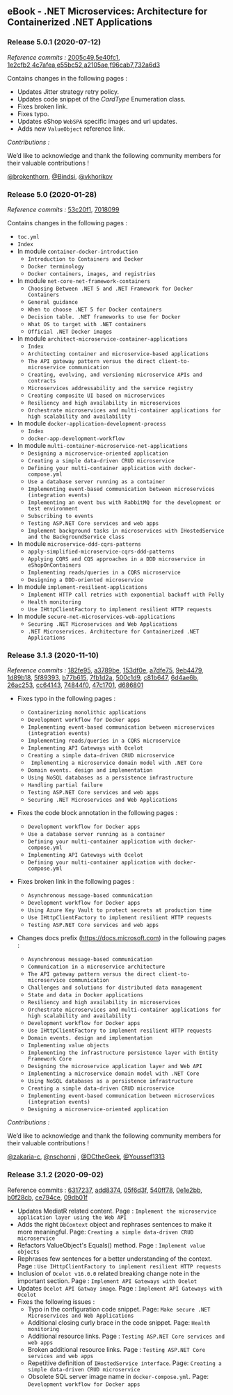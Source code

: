 ## eBook -  .NET Microservices: Architecture for Containerized .NET Applications

### Release 5.0.1 (2020-07-12)

*Reference commits :* [2005c49](https://github.com/dotnet/docs/commit/2005c4978f004e7c7859dbbe3b68928ae9381beb#diff-3cc024bf28c1dbd8422855aa7deb0a507276274b220f53c5eea0b5fa9607d626),[5e40fc1](https://github.com/dotnet/docs/commit/5e40fc18c26ab7e588069646823f7658838b42f1#diff-3cc024bf28c1dbd8422855aa7deb0a507276274b220f53c5eea0b5fa9607d626), [1e2cfb2](https://github.com/dotnet/docs/commit/1e2cfb2c221f0210be0800400d1444f8c84f6a23#diff-3cc024bf28c1dbd8422855aa7deb0a507276274b220f53c5eea0b5fa9607d626),[4c7afea](https://github.com/dotnet/docs/commit/4c7afea793eaa04a87a6590598596e36c341754f#diff-3cc024bf28c1dbd8422855aa7deb0a507276274b220f53c5eea0b5fa9607d626),[e55bc52](https://github.com/dotnet/docs/commit/e55bc52c052219977ffffd8246f848b13b0a304b#diff-3cc024bf28c1dbd8422855aa7deb0a507276274b220f53c5eea0b5fa9607d626),[a2105ae](https://github.com/dotnet/docs/commit/a2105ae181c63f047d5dae31f76f051d14e4c6f7#diff-3cc024bf28c1dbd8422855aa7deb0a507276274b220f53c5eea0b5fa9607d626),[f96cab7](https://github.com/dotnet/docs/commit/f96cab7385054fe9a3993da50056614a9e1dac2b#diff-3cc024bf28c1dbd8422855aa7deb0a507276274b220f53c5eea0b5fa9607d626),[732a6d3](https://github.com/dotnet/docs/commit/732a6d3f3259c9d3b6cb33178e3bece06e1e8b3e#diff-3cc024bf28c1dbd8422855aa7deb0a507276274b220f53c5eea0b5fa9607d626)

Contains changes in the following pages :

- Updates Jitter strategy retry policy.
- Updates code snippet of the *CardType* Enumeration class.
- Fixes broken link.
- Fixes typo.
- Updates eShop `WebSPA` specific images and url updates.
- Adds new `ValueObject` reference link.

*Contributions :*

We’d like to acknowledge and thank the following community members for their valuable contributions !

[@brokenthorn](https://github.com/brokenthorn), [@Bindsi](https://github.com/Bindsi), [@vkhorikov](https://github.com/vkhorikov)

### Release 5.0 (2020-01-28)

*Reference commits :* [53c20f1](https://github.com/dotnet/docs/pull/22349/commits/53c20f1af0c5f00ba48f8711097cdbed8296439b), [7018099](https://github.com/dotnet/docs/pull/22529/commits/701809972407f57f0039a2eff97d59a2bad0500e)

Contains changes in the following pages :

- `toc.yml`
- `Index`
- In module `container-docker-introduction`
    - `Introduction to Containers and Docker`
    - `Docker terminology`
    - `Docker containers, images, and registries`
- In module `net-core-net-framework-containers`
    - `Choosing Between .NET 5 and .NET Framework for Docker Containers`
    - `General guidance`
    - `When to choose .NET 5 for Docker containers`
    - `Decision table. .NET frameworks to use for Docker`
    - `What OS to target with .NET containers`
    - `Official .NET Docker images`
- In module `architect-microservice-container-applications`
    - `Index`
    - `Architecting container and microservice-based applications`
    - `The API gateway pattern versus the direct client-to-microservice communication`
    - `Creating, evolving, and versioning microservice APIs and contracts`
    - `Microservices addressability and the service registry`
    - `Creating composite UI based on microservices`
    - `Resiliency and high availability in microservices`
    - `Orchestrate microservices and multi-container applications for high scalability and availability`
- In module `docker-application-development-process`
    - `Index`
    - `docker-app-development-workflow`
- In module `multi-container-microservice-net-applications`
    - `Designing a microservice-oriented application`
    - `Creating a simple data-driven CRUD microservice`
    - `Defining your multi-container application with docker-compose.yml`
    - `Use a database server running as a container`
    - `Implementing event-based communication between microservices (integration events)`
    - `Implementing an event bus with RabbitMQ for the development or test environment`
    - `Subscribing to events`
    - `Testing ASP.NET Core services and web apps`
    - `Implement background tasks in microservices with IHostedService and the BackgroundService class`
- In module `microservice-ddd-cqrs-patterns`	
    - `apply-simplified-microservice-cqrs-ddd-patterns`
    - `Applying CQRS and CQS approaches in a DDD microservice in eShopOnContainers`
    - `Implementing reads/queries in a CQRS microservice`
    - `Designing a DDD-oriented microservice`
- In module `implement-resilient-applications`
    - `Implement HTTP call retries with exponential backoff with Polly`
    - `Health monitoring`
    - `Use IHttpClientFactory to implement resilient HTTP requests`
- In module `secure-net-microservices-web-applications`
    - `Securing .NET Microservices and Web Applications`
    - `.NET Microservices. Architecture for Containerized .NET Applications`	

### Release 3.1.3 (2020-11-10)

*Reference commits :* [182fe95](https://github.com/dotnet/docs/commit/182fe95571393d39e0ad212c1e46acfacd7db8db), [a3789be](https://github.com/dotnet/docs/commit/a3789bebfb63217822a6ad795b6cdd3bb2f7f16e), [153df0e](https://github.com/dotnet/docs/commit/153df0eaf4f6acd340e77818c6b617d9e554f004), [a7dfe75](https://github.com/dotnet/docs/commit/a7dfe75ff89818f789a975435ccc5f0070c9e802), [9eb4479](https://github.com/dotnet/docs/commit/9eb44793999083daad6984cb37600c48e441b33d), [1d89b18](https://github.com/dotnet/docs/commit/1d89b18e15c33be746ba917485c1f53f8cf43c5a), [5f89393](https://github.com/dotnet/docs/commit/5f89393b25287a945033197474ac0a9540013853), [b77b615](https://github.com/dotnet/docs/commit/b77b615d4b45334905c6e9dfa6b165abbcabc7d5), [7fb1d2a](https://github.com/dotnet/docs/commit/7fb1d2a37828076c628607c43a7cabb58de9c343), [500c1d9](https://github.com/dotnet/docs/commit/500c1d90ffa18783bb0ab9f0494922a36bdfc1b8), [c81b647](https://github.com/dotnet/docs/commit/c81b647359dc9dd42b6a1d71b0ccf1caf113bb77), [6d4ae6b](https://github.com/dotnet/docs/commit/6d4ae6bd7055b3fe2ba3fe975db922c42a0c0c93), [26ac253](https://github.com/dotnet/docs/commit/26ac25314bfa8e2dc478484d6fbe7d44034e3672), [cc64143](https://github.com/dotnet/docs/commit/cc64143cb9e691d7668621429a96a167cf022214), [74844f0](https://github.com/dotnet/docs/commit/74844f077d685edd64a62ff8b6046f0cdb0299be), [47c1701](https://github.com/dotnet/docs/commit/47c17014d387be519cb5ab261b5db479263b7c0a), [d686801](https://github.com/dotnet/docs/commit/d68680132dade062859e052c4841ac422139c82f)

- Fixes typo in the following pages : 
    - `Containerizing monolithic applications`
    - `Development workflow for Docker apps`
    - `Implementing event-based communication between microservices (integration events)`
    - `Implementing reads/queries in a CQRS microservice`
    - `Implementing API Gateways with Ocelot`
    - `Creating a simple data-driven CRUD microservice`
    - ` Implementing a microservice domain model with .NET Core`
    - `Domain events. design and implementation`
    - `Using NoSQL databases as a persistence infrastructure`
    - `Handling partial failure`
    - `Testing ASP.NET Core services and web apps`
    - `Securing .NET Microservices and Web Applications`


- Fixes the code block annotation in the following pages :
    - `Development workflow for Docker apps`
    - `Use a database server running as a container`
    - `Defining your multi-container application with docker-compose.yml`
    - `Implementing API Gateways with Ocelot`
    - `Defining your multi-container application with docker-compose.yml`

- Fixes broken link in the following pages :
    - `Asynchronous message-based communication`
    - `Development workflow for Docker apps`
    - `Using Azure Key Vault to protect secrets at production time`
    - `Use IHttpClientFactory to implement resilient HTTP requests`
    - `Testing ASP.NET Core services and web apps`

- Changes docs prefix (https://docs.microsoft.com) in the following pages :
    - `Asynchronous message-based communication`
    - `Communication in a microservice architecture`
    - `The API gateway pattern versus the direct client-to-microservice communication`
    - `Challenges and solutions for distributed data management`
    - `State and data in Docker applications`
    - `Resiliency and high availability in microservices`
    - `Orchestrate microservices and multi-container applications for high scalability and availability`    
    - `Development workflow for Docker apps`
    - `Use IHttpClientFactory to implement resilient HTTP requests`
    - `Domain events. design and implementation`
    - `Implementing value objects`
    - `Implementing the infrastructure persistence layer with Entity Framework Core`
    - `Designing the microservice application layer and Web API`
    - `Implementing a microservice domain model with .NET Core`
    - `Using NoSQL databases as a persistence infrastructure`
    - `Creating a simple data-driven CRUD microservice`
    - `Implementing event-based communication between microservices (integration events)`
    - `Designing a microservice-oriented application`
    
*Contributions :* 

We’d like to acknowledge and thank the following community members for their valuable contributions !

[@zakaria-c](https://github.com/zakaria-c), [@nschonni](https://github.com/nschonni) , [@DCtheGeek](https://github.com/DCtheGeek), [@Youssef1313](https://github.com/Youssef1313)

### Release 3.1.2 (2020-09-02)

Reference commits : [6317237](https://github.com/dotnet/docs/pull/19901/commits/63172377dfad02406ff73dd83bf4c709ee2985c6), [add8374](https://github.com/dotnet/docs/pull/20332/commits/add8374835f7dff4569ddd8301261b727e54b839), [05f6d3f](https://github.com/dotnet/docs/pull/20359/commits/05f6d3f4240684c53ae4ddabded2fae1c1aaed52), [540ff78](https://github.com/dotnet/docs/pull/19315/commits/540ff78fe7e94aad24eae90d2e14acf9176bb94a), [0e1e2bb](https://github.com/dotnet/docs/pull/20006/commits/0e1e2bb0f48b469deaba882fb695e9d86f812c8f), [b0f28cb](https://github.com/dotnet/docs/pull/20131/commits/b0f28cb9204ba982b1b022359946edc80b042daf), [ce794ce](https://github.com/dotnet/docs/pull/19980/commits/ce794ce5f18592a5f5a3e8b8f4d475b7c4fb6b7b), [09db01f](https://github.com/dotnet/docs/pull/20412/commits/09db01f7d02c52dbeac15aa4888a599d94d99dc7)

- Updates MediatR related content. Page : `Implement the microservice application layer using the Web API`
- Adds the right `DbContext` object and rephrases sentences to make it more meaningful. Page: `Creating a simple data-driven CRUD microservice`
- Refactors ValueObject's Equals() method. Page : `Implement value objects`
- Rephrases few sentences for a better understanding of the context. Page : `Use IHttpClientFactory to implement resilient HTTP requests`
- Inclusion of `Ocelot v16.0.0` related breaking change note in the important section. Page : `Implement API Gateways with Ocelot`
- Updates `Ocelot API Gatway image`. Page : `Implement API Gateways with Ocelot`
- Fixes the following issues :
    - Typo in the configuration code snippet. Page: `Make secure .NET Microservices and Web Applications`
    - Additional closing curly brace in the code snippet. Page: `Health monitoring`
    - Additional resource links. Page : `Testing ASP.NET Core services and web apps`
    - Broken additional resource links. Page : `Testing ASP.NET Core services and web apps`
    - Repetitive definition of `IHostedService interface`. Page: `Creating a simple data-driven CRUD microservice`
    - Obsolete SQL server image name in `docker-compose.yml`. Page: `Development workflow for Docker apps`

